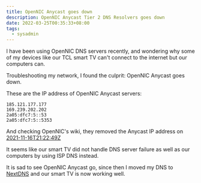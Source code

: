 ```yaml
---
title: OpenNIC Anycast goes down
description: OpenNIC Anycast Tier 2 DNS Resolvers goes down
date: 2022-03-25T00:35:33+08:00
tags:
  - sysadmin
---
```

I have been using OpenNIC DNS servers recently, and wondering why some of my devices like our TCL smart TV can't connect to the internet but our computers can.

Troubleshooting my network, I found the culprit: OpenNIC Anycast goes down.

These are the IP address of OpenNIC Anycast servers:
```
185.121.177.177
169.239.202.202
2a05:dfc7:5::53
2a05:dfc7:5::5353
```

And checking OpenNIC's wiki, they removed the Anycast IP address on [2021-11-16T21:22:49Z](https://wiki.opennic.org/start?rev=1637097769)

It seems like our smart TV did not handle DNS server failure as well as our computers by using ISP DNS instead.

It is sad to see OpenNIC Anycast go, since then I moved my DNS to [NextDNS](https://nextdns.io/?from=an434x59) and our smart TV is now working well.